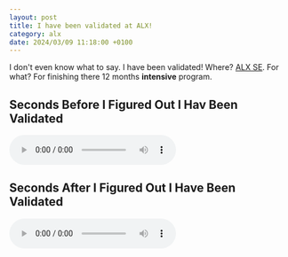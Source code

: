 ```yaml
---
layout: post
title: I have been validated at ALX!
category: alx
date: 2024/03/09 11:18:00 +0100
---
```

I don't even know what to say. I have been validated! Where? [ALX SE](https://alxafrica.com). For what? For finishing there 12 months **intensive** program.

## Seconds Before I Figured Out I Hav Been Validated

<audio controls>
    <source src="/assets/audios/2024-03-09-before-validation.mp3" type="audio/mpeg">
    Your browser does not support the audio element.
</audio>

## Seconds After I Figured Out I Have Been Validated

<audio controls>
    <source src="/assets/audios/2024-03-09-after-validation.mp3" type="audio/mpeg">
    Your browser does not support the audio element.
</audio>

